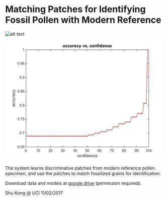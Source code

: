 # Matching Patches for Identifying Fossil Pollen with Modern Reference


![alt text](http://www.ics.uci.edu/~skong2/img/patchMatch.jpg "matching")

![alt text](https://github.com/aimerykong/Identify-Fossil-Pollen-with-Modern-Reference/blob/master/accuracy_vs_confidence.jpg)


The system learns discriminative patches from modern reference pollen specimen, and use the patches to match fossilized grains for identification.


Download data and models at [google drive](https://drive.google.com/drive/folders/1NBNUAlZ5t4KdXuyRpr2YNilrJcETg8FV?usp=sharing) (permission required).



Shu Kong @ UCI
11/02/2017



